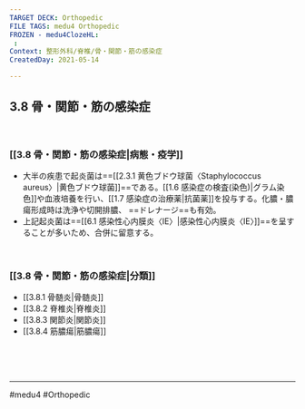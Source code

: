 ```yaml
---
TARGET DECK: Orthopedic
FILE TAGS: medu4 Orthopedic
FROZEN - medu4ClozeHL:
 : 
Context: 整形外科/脊椎/骨・関節・筋の感染症
CreatedDay: 2021-05-14

---
```


## 3.8 骨・関節・筋の感染症

<br>

### [[3.8 骨・関節・筋の感染症|病態・疫学]]
* 大半の疾患で起炎菌は==[[2.3.1 黄色ブドウ球菌〈Staphylococcus aureus〉|黄色ブドウ球菌]]==である。[[1.6 感染症の検査(染色)|グラム染色]]や血液培養を行い、[[1.7 感染症の治療薬|抗菌薬]]を投与する。化膿・膿瘍形成時は洗浄や切開排膿、 ==ドレナージ==も有効。
* 上記起炎菌は==[[6.1 感染性心内膜炎〈IE〉|感染性心内膜炎〈IE〉]]==を呈することが多いため、合併に留意する。
<!--ID: 1621069649858-->

<br>

### [[3.8 骨・関節・筋の感染症|分類]]
* [[3.8.1 骨髄炎|骨髄炎]]
* [[3.8.2 脊椎炎|脊椎炎]]
* [[3.8.3 関節炎|関節炎]]
* [[3.8.4 筋膿瘍|筋膿瘍]]


<br><br><br>

---
#medu4 #Orthopedic 
